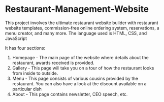 # Restaurant-Management-Website
This project involves the ultimate restaurant website builder with restaurant website templates, commission-free online ordering system, reservations, a menu creator, and many more. The language used is HTML, CSS, and JavaScript

It has four sections:
1. Homepage - The main page of the website where details about the restaurant, awards received is provided.
2. Gallery - This page will take you on a tour of how the restaurant looks from inside to outside.
3. Menu - This page consists of various cousins provided by the restaurant. You can also have a look at the discount available on a particular dish
4. About - This page contains newsletter, CEO speech, etc.
